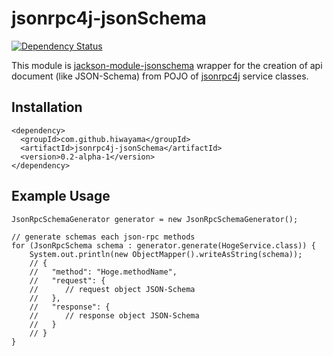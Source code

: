# jsonrpc4j-jsonSchema

[![Dependency Status](https://img.shields.io/maven-metadata/v/http/central.maven.org/maven2/com/github/hiwayama/jsonrpc4j-jsonSchema/maven-metadata.xml.svg)](https://mvnrepository.com/artifact/com.github.hiwayama/jsonrpc4j-jsonSchema)

This module is [jackson-module-jsonschema](https://github.com/FasterXML/jackson-module-jsonSchema) wrapper for the creation of api document (like JSON-Schema) from POJO of [jsonrpc4j](https://github.com/briandilley/jsonrpc4j) service classes.

## Installation
```
<dependency>
  <groupId>com.github.hiwayama</groupId>
  <artifactId>jsonrpc4j-jsonSchema</artifactId>
  <version>0.2-alpha-1</version>
</dependency>
```

## Example Usage

```
JsonRpcSchemaGenerator generator = new JsonRpcSchemaGenerator();

// generate schemas each json-rpc methods
for (JsonRpcSchema schema : generator.generate(HogeService.class)) {
    System.out.println(new ObjectMapper().writeAsString(schema));
    // {
    //   "method": "Hoge.methodName",
    //   "request": {
    //      // request object JSON-Schema
    //   },
    //   "response": {
    //      // response object JSON-Schema
    //   }
    // }
}
```
